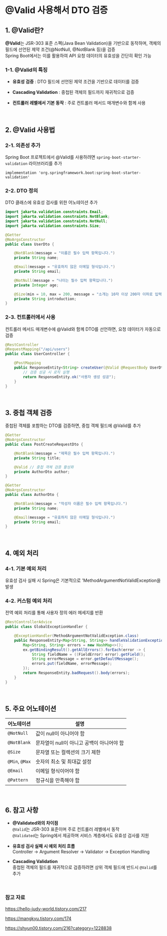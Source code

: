 # @Valid 사용해서 DTO 검증

## 1. @Valid란?

**@Valid**는 JSR-303 표준 스펙(Java Bean Validation)을 기반으로 동작하며, 객체의 필드에 선언된 제약 조건(@NotNull, @NotBlank 등)을 검증 <br>
Spring Boot에서는 이를 활용하여 API 요청 데이터의 유효성을 간단히 확인 가능

### 1-1. @Valid의 특징

- **유효성 검증** : DTO 필드에 선언된 제약 조건을 기반으로 데이터를 검증

- **Cascading Validation** : 중첩된 객체의 필드까지 재귀적으로 검증

- **컨트롤러 레벨에서 기본 동작** : 주로 컨트롤러 메서드 매개변수와 함께 사용

<br>

## 2. @Valid 사용법

### 2-1. 의존성 추가

Spring Boot 프로젝트에서 @Valid를 사용하려면 `spring-boot-starter-validation` 라이브러리를 추가

    implementation 'org.springframework.boot:spring-boot-starter-validation'

### 2-2. DTO 정의

DTO 클래스에 유효성 검사를 위한 어노테이션 추가

```java
import jakarta.validation.constraints.Email;
import jakarta.validation.constraints.NotBlank;
import jakarta.validation.constraints.NotNull;
import jakarta.validation.constraints.Size;

@Getter
@NoArgsConstructor
public class UserDto {

    @NotBlank(message = "이름은 필수 입력 항목입니다.")
    private String name;

    @Email(message = "유효하지 않은 이메일 형식입니다.")
    private String email;

    @NotNull(message = "나이는 필수 입력 항목입니다.")
    private Integer age;

    @Size(min = 10, max = 200, message = "소개는 10자 이상 200자 이하로 입력해주세요.")
    private String introduction;
}
```

### 2-3. 컨트롤러에서 사용

컨트롤러 메서드 매개변수에 @Valid와 함께 DTO를 선언하면, 요청 데이터가 자동으로 검증

```java
@RestController
@RequestMapping("/api/users")
public class UserController {

    @PostMapping
    public ResponseEntity<String> createUser(@Valid @RequestBody UserDto userDto) {
        // 검증 성공 시 로직 실행
        return ResponseEntity.ok("사용자 생성 성공");
    }
}
```

<br>

## 3. 중첩 객체 검증

중첩된 객체를 포함하는 DTO를 검증하면, 중첩 객체 필드에 @Valid를 추가

```java
@Getter
@NoArgsConstructor
public class PostCreateRequestDto {

    @NotBlank(message = "제목은 필수 입력 항목입니다.")
    private String title;

    @Valid // 중첩 객체 검증 활성화
    private AuthorDto author;
}

@Getter
@NoArgsConstructor
public class AuthorDto {

    @NotBlank(message = "작성자 이름은 필수 입력 항목입니다.")
    private String name;

    @Email(message = "유효하지 않은 이메일 형식입니다.")
    private String email;
}
```

<br>

## 4. 예외 처리

### 4-1. 기본 예외 처리

유효성 검사 실패 시 Spring은 기본적으로 'MethodArgumentNotValidException을 발생

### 4-2. 커스텀 예외 처리

전역 예외 처리를 통해 사용자 정의 에러 메세지를 반환

```java
@RestControllerAdvice
public class GlobalExceptionHandler {

    @ExceptionHandler(MethodArgumentNotValidException.class)
    public ResponseEntity<Map<String, String>> handleValidationExceptions(MethodArgumentNotValidException ex) {
        Map<String, String> errors = new HashMap<>();
        ex.getBindingResult().getAllErrors().forEach(error -> {
            String fieldName = ((FieldError) error).getField();
            String errorMessage = error.getDefaultMessage();
            errors.put(fieldName, errorMessage);
        });
        return ResponseEntity.badRequest().body(errors);
    }
}
```

<br>

## 5. 주요 어노테이션

| 어노테이션     | 설명                                      |
| -------------- | ----------------------------------------- |
| `@NotNull`     | 값이 null이 아니어야 함                   |
| `@NotBlank`    | 문자열이 null이 아니고 공백이 아니어야 함 |
| `@Size`        | 문자열 또는 컬렉션의 크기 제한            |
| `@Min`, `@Max` | 숫자의 최소 및 최대값 설정                |
| `@Email`       | 이메일 형식이어야 함                      |
| `@Pattern`     | 정규식을 만족해야 함                      |

<br>

## 6. 참고 사항

- **@Validated와의 차이점** <br>
  `@Valid`는 JSR-303 표준이며 주로 컨트롤러 레벨에서 동작 <br>
  `@Validated`는 Spring에서 제공하며 서비스 계층에서도 유효성 검사를 지원

- **유효성 검사 실패 시 예외 처리 흐름** <br>
  Controller → Argument Resolver → Validator → Exception Handling

- **Cascading Validation** <br>
  중첩된 객체의 필드를 재귀적으로 검증하려면 상위 객체 필드에 반드시 `@Valid`를 추가

<br>

### 참고 자료

https://hello-judy-world.tistory.com/217

https://mangkyu.tistory.com/174

https://shyun00.tistory.com/216?category=1228838
